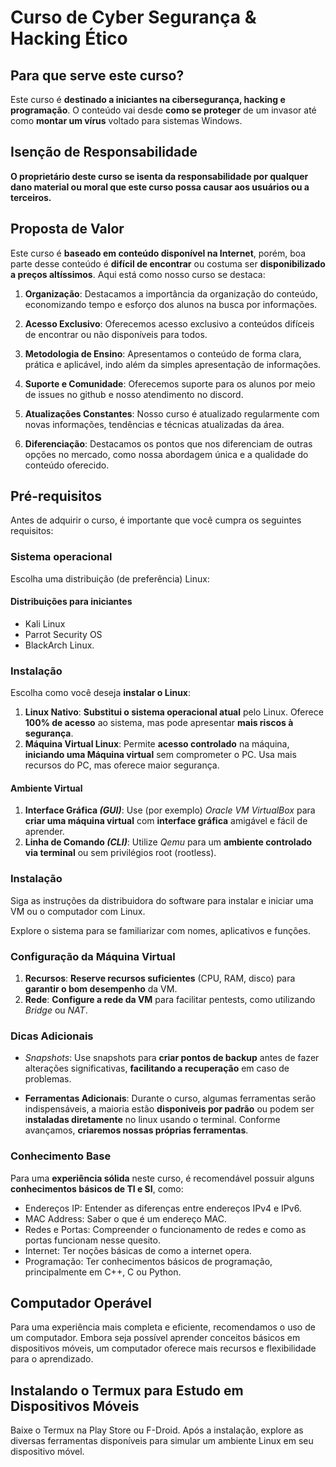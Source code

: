 # Curso de Cyber Segurança & Hacking Ético

## Para que serve este curso?
Este curso é **destinado a iniciantes na cibersegurança, hacking e programação**. O conteúdo vai desde **como se proteger** de um invasor até como **montar um vírus** voltado para sistemas Windows.

## Isenção de Responsabilidade
**O proprietário deste curso se isenta da responsabilidade por qualquer dano material ou moral que este curso possa causar aos usuários ou a terceiros.**

## Proposta de Valor

Este curso é **baseado em conteúdo disponível na Internet**, porém, boa parte desse conteúdo é **difícil de encontrar** ou costuma ser **disponibilizado a preços altíssimos**. Aqui está como nosso curso se destaca:

1. **Organização**: Destacamos a importância da organização do conteúdo, economizando tempo e esforço dos alunos na busca por informações.

2. **Acesso Exclusivo**: Oferecemos acesso exclusivo a conteúdos difíceis de encontrar ou não disponíveis para todos.

3. **Metodologia de Ensino**: Apresentamos o conteúdo de forma clara, prática e aplicável, indo além da simples apresentação de informações.

4. **Suporte e Comunidade**: Oferecemos suporte para os alunos por meio de issues no github e nosso atendimento no discord.

5. **Atualizações Constantes**: Nosso curso é atualizado regularmente com novas informações, tendências e técnicas atualizadas da área.

6. **Diferenciação**: Destacamos os pontos que nos diferenciam de outras opções no mercado, como nossa abordagem única e a qualidade do conteúdo oferecido.

## Pré-requisitos
Antes de adquirir o curso, é importante que você cumpra os seguintes requisitos:

### Sistema operacional

Escolha uma distribuição (de preferência) Linux:

#### Distribuições para iniciantes
   - Kali Linux
   - Parrot Security OS
   - BlackArch Linux.

### Instalação
Escolha como você deseja **instalar o Linux**:

1. **Linux Nativo**: **Substitui o sistema operacional atual** pelo Linux. Oferece **100% de acesso** ao sistema, mas pode apresentar **mais riscos à segurança**.
2. **Máquina Virtual Linux**: Permite **acesso controlado** na máquina, **iniciando uma Máquina virtual** sem comprometer o PC. Usa mais recursos do PC, mas oferece maior segurança.

#### Ambiente Virtual

1. **Interface Gráfica *(GUI)***: Use (por exemplo) *Oracle VM VirtualBox* para **criar uma máquina virtual** com **interface gráfica** amigável e fácil de aprender.
2. **Linha de Comando *(CLI)***: Utilize *Qemu* para um **ambiente controlado via terminal** ou sem privilégios root (rootless).

### Instalação

Siga as instruções da distribuidora do software para instalar e iniciar uma VM ou o computador com Linux.

Explore o sistema para se familiarizar com nomes, aplicativos e funções.

### Configuração da Máquina Virtual
1. **Recursos**: **Reserve recursos suficientes** (CPU, RAM, disco) para **garantir o bom desempenho** da VM.
1. **Rede**: **Configure a rede da VM** para facilitar pentests, como utilizando *Bridge* ou *NAT*.

### Dicas Adicionais

- *Snapshots*: Use snapshots para **criar pontos de backup** antes de fazer alterações significativas, **facilitando a recuperação** em caso de problemas.

- **Ferramentas Adicionais**: Durante o curso, algumas ferramentas serão indispensáveis, a maioria estão **disponiveis por padrão** ou podem ser i**nstaladas diretamente** no linux usando o terminal. Conforme avançamos, **criaremos nossas próprias ferramentas**.

### Conhecimento Base
Para uma **experiência sólida** neste curso, é recomendável possuir alguns **conhecimentos básicos de TI e SI**, como:

- Endereços IP: Entender as diferenças entre endereços IPv4 e IPv6.
- MAC Address: Saber o que é um endereço MAC.
- Redes e Portas: Compreender o funcionamento de redes e como as portas funcionam nesse quesito.
- Internet: Ter noções básicas de como a internet opera.
- Programação: Ter conhecimentos básicos de programação, principalmente em C++, C ou Python.

## Computador Operável
Para uma experiência mais completa e eficiente, recomendamos o uso de um computador. Embora seja possível aprender conceitos básicos em dispositivos móveis, um computador oferece mais recursos e flexibilidade para o aprendizado.

## Instalando o Termux para Estudo em Dispositivos Móveis
Baixe o Termux na Play Store ou F-Droid.
Após a instalação, explore as diversas ferramentas disponíveis para simular um ambiente Linux em seu dispositivo móvel.

